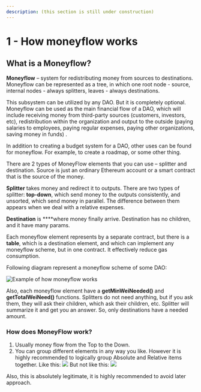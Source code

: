 ```yaml
---
description: (this section is still under construction)
---
```


# 1 - How moneyflow works

## What is a Moneyflow?

 **Moneyflow** – system for redistributing money from sources to destinations. Moneyflow can be represented as a tree, in which one root node - source, internal nodes - always splitters, leaves - always destinations.

This subsystem can be utilized by any DAO. But it is completely optional.   
Moneyflow can be used as the main financial flow of a DAO, which will include receiving money from third-party sources \(customers, investors, etc\), redistribution within the organization and output to the outside \(paying salaries to employees, paying regular expenses, paying other organizations, saving money in funds\) .

In addition to creating a budget system for a DAO, other uses can be found for moneyflow. For example, to create a roadmap, or some other thing.

There are 2 types of MoneyFlow elements that you can use – splitter and destination. Source is just an ordinary Ethereum account or a smart contract that is the source of the money.

**Splitter** takes money and redirect it to outputs. There are two types of splitter: **top-down**, which send money to the outputs consistently, and unsorted, which send money in parallel. The difference between them appears when we deal with a relative expenses.

**Destination** is ****where money finally arrive. Destination has no children, and it have many params. 

Each moneyflow element represents by a separate contract, but there is a **table**, which is a destination element, and which can implement any moneyflow scheme, but in one contract. It effectively reduce gas consumption.

Following diagram represent a moneyflow scheme of some DAO:

![Example of how moneyflow works](https://lh4.googleusercontent.com/MnPsHXge9Q5PzDhg6rg0YHrgMsFIsLO5ynmuI2g4WYTholpQaS5riPgzvLbqic8Ymg_Q_tNE3mA0gV_Dwd-Pr0X_hBj7pdSOpsc0zV25toUovNCn6qBgYEopY5D1PPS7kO2wTOVf)

Also, each moneyflow element have a **getMinWeiNeeded\(\)** and **getTotalWeiNeed\(\)** functions. Splitters do not need anything, but if you ask them, they will ask their children, which ask their children, etc. Splitter will summarize it and get you an answer. So, only destinations have a needed amount.

### How does MoneyFlow work?

1. Usually money flow from the Top to the Down.
2. You can group different elements in any way you like. However it is highly recommended to logically group Absolute and Relative items together.  Like this: ![](https://lh4.googleusercontent.com/hD_9pIqErOeNxawaK-K4EOyxh_8y38aMAkJE6CK9K2u9mbzyHLwigt8RVMKBzwCTMjKd2UaLk0Fctqe5N52Vl4CNwZ_Or1wtgcBTgtu2oquLWnYluCNUBck-02OkwTzgAwoGF2Ic) But not like this: ![](https://lh5.googleusercontent.com/BBSgdtZNhidI84YZB1BIdfiFJ8RJrllfHL7mnUJclt_vUrLbX_a8DI6KjK3YuY_VyvM05D149gcBStF0dZecGlAwjTw2xHDeEc3imndumG8oinC9qCeqOHchJrpKX7NS0yaUINQo)

Also, this is absolutely legitimate, it is highly recommended to avoid later approach.

